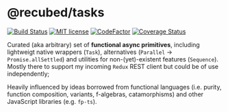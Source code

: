 # @recubed/tasks

[![Build Status](https://travis-ci.org/rethree/tasks.svg?branch=master)](https://travis-ci.org/tanfonto/recubed-tasks)
[![MIT
license](https://img.shields.io/badge/License-MIT-blue.svg)](https://lbesson.mit-license.org/)
[![CodeFactor](https://www.codefactor.io/repository/github/rethree/tasks/badge)](https://www.codefactor.io/repository/github/tanfonto/recubed-tasks)
[![Coverage Status](https://coveralls.io/repos/github/rethree/tasks/badge.svg?branch=master)](https://coveralls.io/github/rethree/tasks?branch=master)

Curated (aka arbitrary) set of **functional async primitives**, including lightweigt native wrappers (`Task`), alternatives (`Parallel` -> `Promise.allSettled`) and utilities for non-(yet)-existent features (`Sequence`). Mostly there to support my incoming `Redux` REST client but could be of use independently;

Heavily influenced by ideas borrowed from functional languages (i.e. purity, function composition, variants, f-algebras, catamorphisms) and other JavaScript libraries (e.g. `fp-ts`).
